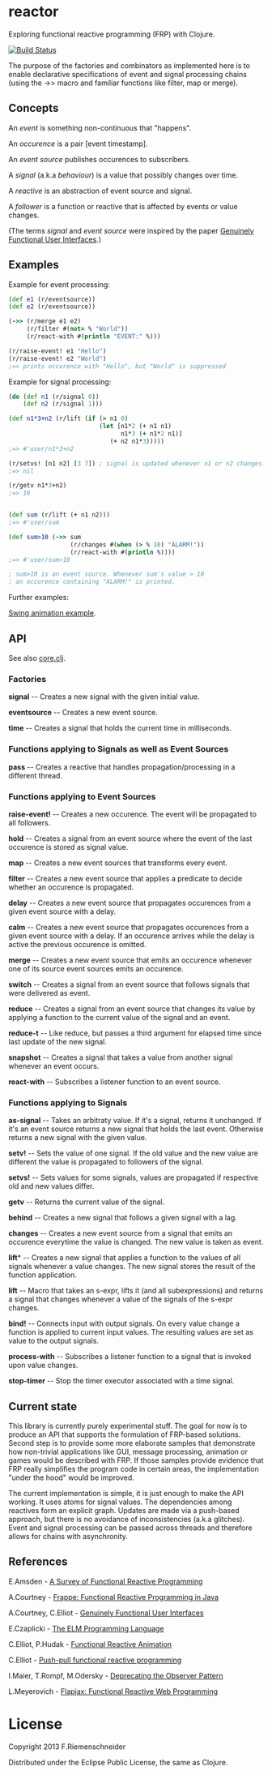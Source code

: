 reactor
=======

Exploring functional reactive programming (FRP) with Clojure.

[![Build Status](https://travis-ci.org/friemen/reactor.png?branch=master)](https://travis-ci.org/friemen/reactor)

The purpose of the factories and combinators as implemented here 
is to enable declarative specifications of event and signal
processing chains (using the ->> macro and familiar functions
like filter, map or merge).

Concepts
--------

An *event* is something non-continuous that "happens".

An *occurence* is a pair [event timestamp].

An *event source* publishes occurences to subscribers. 

A *signal* (a.k.a *behaviour*) is a value that possibly changes over time.

A *reactive* is an abstraction of event source and signal. 

A *follower* is a function or reactive that is affected by events or value changes.

(The terms *signal* and *event source* were inspired by the paper 
[Genuinely Functional User Interfaces](http://haskell.cs.yale.edu/wp-content/uploads/2011/02/genuinely-functional-guis.pdf).)

Examples
--------

Example for event processing:
```clojure
(def e1 (r/eventsource))
(def e2 (r/eventsource))

(->> (r/merge e1 e2)
     (r/filter #(not= % "World"))
     (r/react-with #(println "EVENT:" %)))

(r/raise-event! e1 "Hello")
(r/raise-event! e2 "World")
;=> prints occurence with "Hello", but "World" is suppressed
```

Example for signal processing:
```clojure
(do (def n1 (r/signal 0))
	(def n2 (r/signal 1)))

(def n1*3+n2 (r/lift (if (> n1 0)
	                     (let [n1*2 (+ n1 n1)
				               n1*3 (+ n1*2 n1)]
				            (+ n2 n1*3)))))
;=> #'user/n1*3+n2

(r/setvs! [n1 n2] [3 7]) ; signal is updated whenever n1 or n2 changes.
;=> nil

(r/getv n1*3+n2)
;=> 16


(def sum (r/lift (+ n1 n2)))
;=> #'user/sum

(def sum>10 (->> sum
                 (r/changes #(when (> % 10) "ALARM!"))
                 (r/react-with #(println %))))
;=> #'user/sum>10

; sum>10 is an event source. Whenever sum's value > 10
; an occurence containing "ALARM!" is printed.
```
       
Further examples:

[Swing animation example](src/reactor/swing_sample.clj).


API
---
See also [core.clj](src/reactor/core.clj).

### Factories

**signal** -- Creates a new signal with the given initial value.

**eventsource** -- Creates a new event source.

**time** -- Creates a signal that holds the current time in milliseconds.


### Functions applying to Signals as well as Event Sources

**pass** -- Creates a reactive that handles propagation/processing in a different thread. 


### Functions applying to Event Sources

**raise-event!** -- Creates a new occurence. The event will be propagated to all followers.

**hold** -- Creates a signal from an event source where the event of the last occurence is stored as signal value.

**map** -- Creates a new event sources that transforms every event.

**filter** -- Creates a new event source that applies a predicate to decide whether an occurence is propagated. 

**delay** -- Creates a new event source that propagates occurences from a given event source with a delay.

**calm** -- Creates a new event source that propagates occurences from a given event source with a delay. If an occurence arrives while the delay is active the previous occurence is omitted. 

**merge** -- Creates a new event source that emits an occurence whenever one of its source event sources emits an occurence.

**switch** -- Creates a signal from an event source that follows signals that were delivered as event. 

**reduce** -- Creates a signal from an event source that changes its value by applying a function to the current value of the signal and an event. 

**reduce-t** -- Like reduce, but passes a third argument for elapsed time since last update of the new signal.

**snapshot** -- Creates a signal that takes a value from another signal whenever an event occurs.

**react-with** -- Subscribes a listener function to an event source.


### Functions applying to Signals

**as-signal** -- Takes an arbitraty value. If it's a signal, returns it unchanged. If it's an event source returns a new signal that holds the last event. Otherwise returns a new signal with the given value.

**setv!** -- Sets the value of one signal. If the old value and the new value are different the value is propagated to followers of the signal.

**setvs!** -- Sets values for some signals, values are propagated if respective old and new values differ.

**getv** -- Returns the current value of the signal.

**behind** -- Creates a new signal that follows a given signal with a lag.

**changes** -- Creates a new event source from a signal that emits an occurence everytime the value is changed. The new value is taken as event.

**lift*** -- Creates a new signal that applies a function to the values of all signals whenever a value changes. The new signal stores the result of the function application.

**lift** -- Macro that takes an s-expr, lifts it (and all subexpressions) and returns a signal that changes whenever a value of the signals of the s-expr changes.

**bind!** -- Connects input with output signals. On every value change a function is applied to current input values. The resulting values are set as value to the output signals.

**process-with** -- Subscribes a listener function to a signal that is invoked upon value changes.

**stop-timer** -- Stop the timer executor associated with a time signal.

       
Current state
-------------
This library is currently purely experimental stuff.
The goal for now is to produce an API that supports the formulation of FRP-based solutions.
Second step is to provide some more elaborate samples that demonstrate how non-trivial
applications like GUI, message processing, animation or games would be described with FRP.
If those samples provide evidence that FRP really simplifies the program code in certain 
areas, the implementation "under the hood" would be improved.

The current implementation is simple, it is just enough to make the API working.
It uses atoms for signal values. The dependencies among reactives form an explicit graph.
Updates are made via a push-based approach, but there is no avoidance of inconsistencies 
(a.k.a glitches).
Event and signal processing can be passed across threads and therefore allows for chains
with asynchronity.

References
----------

E.Amsden - [A Survey of Functional Reactive Programming](http://www.cs.rit.edu/~eca7215/frp-independent-study/Survey.pdf)

A.Courtney - [Frappe: Functional Reactive Programming in Java](http://haskell.cs.yale.edu/wp-content/uploads/2011/02/frappe-padl01.pdf)

A.Courtney, C.Elliot - [Genuinely Functional User Interfaces](http://haskell.cs.yale.edu/wp-content/uploads/2011/02/genuinely-functional-guis.pdf)

E.Czaplicki - [The ELM Programming Language](http://elm-lang.org)

C.Elliot, P.Hudak - [Functional Reactive Animation](http://conal.net/papers/icfp97/icfp97.pdf)

C.Elliot - [Push-pull functional reactive programming](http://conal.net/papers/push-pull-frp/push-pull-frp.pdf)

I.Maier, T.Rompf, M.Odersky - [Deprecating the Observer Pattern](http://lamp.epfl.ch/~imaier/pub/DeprecatingObserversTR2010.pdf)

L.Meyerovich - [Flapjax: Functional Reactive Web Programming](http://www.cs.brown.edu/research/pubs/theses/ugrad/2007/lmeyerov.pdf)


License
=======

Copyright 2013 F.Riemenschneider

Distributed under the Eclipse Public License, the same as Clojure.
